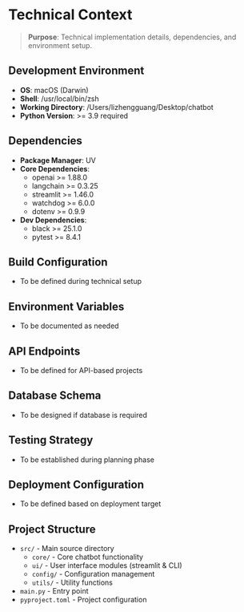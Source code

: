 # Technical Context

> **Purpose**: Technical implementation details, dependencies, and environment setup.

## Development Environment
- **OS**: macOS (Darwin)
- **Shell**: /usr/local/bin/zsh
- **Working Directory**: /Users/lizhengguang/Desktop/chatbot
- **Python Version**: >= 3.9 required

## Dependencies
- **Package Manager**: UV
- **Core Dependencies**:
  - openai >= 1.88.0
  - langchain >= 0.3.25
  - streamlit >= 1.46.0
  - watchdog >= 6.0.0
  - dotenv >= 0.9.9
- **Dev Dependencies**:
  - black >= 25.1.0
  - pytest >= 8.4.1

## Build Configuration
- To be defined during technical setup

## Environment Variables
- To be documented as needed

## API Endpoints
- To be defined for API-based projects

## Database Schema
- To be designed if database is required

## Testing Strategy
- To be established during planning phase

## Deployment Configuration
- To be defined based on deployment target

## Project Structure
- `src/` - Main source directory
  - `core/` - Core chatbot functionality
  - `ui/` - User interface modules (streamlit & CLI)
  - `config/` - Configuration management
  - `utils/` - Utility functions
- `main.py` - Entry point
- `pyproject.toml` - Project configuration 